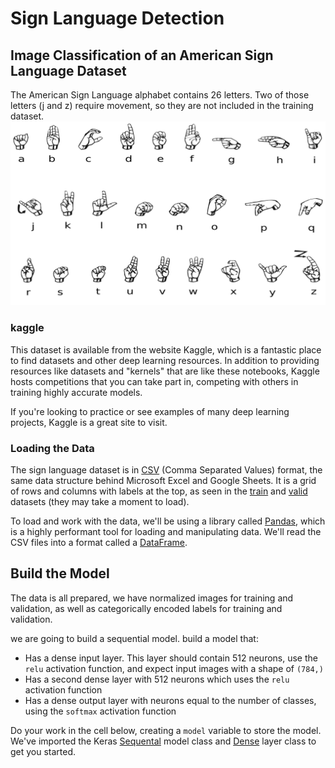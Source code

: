 # Sign Language Detection

## Image Classification of an American Sign Language Dataset

  The American Sign Language alphabet contains 26 letters. Two of those letters (j and z) require movement, so they are not included in the training dataset.
  ![img](src/images/asl.png)

### kaggle

  This dataset is available from the website Kaggle, which is a fantastic place to find datasets and other deep learning resources. In addition to providing resources like datasets and "kernels" that are like these notebooks, Kaggle hosts competitions that you can take part in, competing with others in training highly accurate models.

  If you're looking to practice or see examples of many deep learning projects, Kaggle is a great site to visit.

### Loading the Data

  The sign language dataset is in [CSV](https://en.wikipedia.org/wiki/Comma-separated_values) (Comma Separated Values) format, the same data structure behind Microsoft Excel and Google Sheets. It is a grid of rows and columns with labels at the top, as seen in the [train](data/asl_data/sign_mnist_train.csv) and [valid](data/asl_data/sign_mnist_valid.csv) datasets (they may take a moment to load).

  To load and work with the data, we'll be using a library called [Pandas](https://pandas.pydata.org/), which is a highly performant tool for loading and manipulating data. We'll read the CSV files into a format called a [DataFrame](https://pandas.pydata.org/pandas-docs/stable/reference/api/pandas.DataFrame.html).

## Build the Model

  The data is all prepared, we have normalized images for training and validation, as well as categorically encoded labels for training and validation.

  we are going to build a sequential model. build a model that:

* Has a dense input layer. This layer should contain 512 neurons, use the `relu` activation function, and expect input images with a shape of `(784,)`
* Has a second dense layer with 512 neurons which uses the `relu` activation function
* Has a dense output layer with neurons equal to the number of classes, using the `softmax` activation function

Do your work in the cell below, creating a `model` variable to store the model. We've imported the Keras [Sequental](https://www.tensorflow.org/api_docs/python/tf/keras/Sequential) model class and [Dense](https://www.tensorflow.org/api_docs/python/tf/keras/layers/Dense) layer class to get you started.
